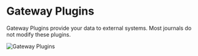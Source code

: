# Gateway Plugins

Gateway Plugins provide your data to external systems. Most journals do not modify these plugins.

![Gateway Plugins](images/chapter5/plugin_gateway.png)

